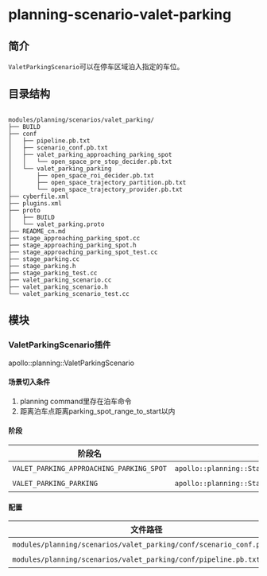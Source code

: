 planning-scenario-valet-parking
============

## 简介

`ValetParkingScenario`可以在停车区域泊入指定的车位。

## 目录结构

```shell

modules/planning/scenarios/valet_parking/
├── BUILD
├── conf
│   ├── pipeline.pb.txt
│   ├── scenario_conf.pb.txt
│   ├── valet_parking_approaching_parking_spot
│   │   └── open_space_pre_stop_decider.pb.txt
│   └── valet_parking_parking
│       ├── open_space_roi_decider.pb.txt
│       ├── open_space_trajectory_partition.pb.txt
│       └── open_space_trajectory_provider.pb.txt
├── cyberfile.xml
├── plugins.xml
├── proto
│   ├── BUILD
│   └── valet_parking.proto
├── README_cn.md
├── stage_approaching_parking_spot.cc
├── stage_approaching_parking_spot.h
├── stage_approaching_parking_spot_test.cc
├── stage_parking.cc
├── stage_parking.h
├── stage_parking_test.cc
├── valet_parking_scenario.cc
├── valet_parking_scenario.h
└── valet_parking_scenario_test.cc

```

## 模块

### ValetParkingScenario插件

apollo::planning::ValetParkingScenario

#### 场景切入条件

  1. planning command里存在泊车命令
  2. 距离泊车点距离parking_spot_range_to_start以内
  
#### 阶段

| 阶段名                                   | 类型                                            | <div style="width: 300pt">描述</div>                      |
| ---------------------------------------- | ----------------------------------------------- | -------------------------- |
| `VALET_PARKING_APPROACHING_PARKING_SPOT` | `apollo::planning::StageApproachingParkingSpot` | 引导车辆沿主路行驶到泊车位 |
| `VALET_PARKING_PARKING`                  | `apollo::planning::StageParking`                | 泊入车位                   |


#### 配置

| 文件路径                                                                     | 类型/结构                                       | <div style="width: 300pt">说明</div> |
| ---------------------------------------------------------------------------- | ----------------------------------------------- | ------------------------------------ |
| `modules/planning/scenarios/valet_parking/conf/scenario_conf.pb.txt` |`apollo::planning::ScenarioValetParkingConfig` |场景的配置文件   |
| `modules/planning/scenarios/valet_parking/conf/pipeline.pb.txt`      |`apollo::planning::ScenarioPipeline` |场景的流水线文件 |

